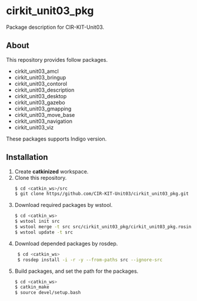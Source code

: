 # cirkit_unit03_pkg
Package description for CIR-KIT-Unit03.

## About
This repository provides follow packages.
- cirkit_unit03_amcl
- cirkit_unit03_bringup
- cirkit_unit03_contorol
- cirkit_unit03_description
- cirkit_unit03_desktop
- cirkit_unit03_gazebo
- cirkit_unit03_gmapping
- cirkit_unit03_move_base
- cirkit_unit03_navigation
- cirkit_unit03_viz

These packages supports Indigo version.

## Installation
1. Create **catkinized**  workspace.
2. Clone this repository.  
   ```bash
   $ cd <catkin_ws>/src
   $ git clone https//github.com/CIR-KIT-Unit03/cirkit_unit03_pkg.git
   ```
3. Download required packages by wstool.  
   ```bash
   $ cd <catkin_ws>
   $ wstool init src
   $ wstool merge -t src src/cirkit_unit03_pkg/cirkit_unit03_pkg.rosinstall
   $ wstool update -t src
   ```
4. Download depended packages by rosdep.  
   ```bash
    $ cd <catkin_ws>
    $ rosdep install -i -r -y --from-paths src --ignore-src
   ```
5. Build packages, and set the path for the packages.  
   ```bash
   $ cd <catkin_ws>
   $ catkin_make
   $ source devel/setup.bash
   ```
